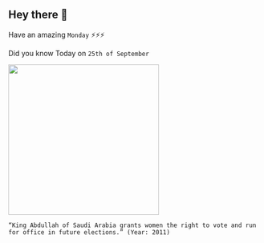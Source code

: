 ## Hey there 👋
Have an amazing `Monday` ⚡⚡⚡

Did you know Today on `25th of September`
 
 [<img src="https://foreignpolicy.com/wp-content/uploads/2015/12/gettyimages-ksa.jpg?w=800&h=474&quality=90" width="300" />](https://www.nytimes.com/2011/09/26/world/middleeast/women-to-vote-in-saudi-arabia-king-says.html) 
 ```
“King Abdullah of Saudi Arabia grants women the right to vote and run for office in future elections.” (Year: 2011)
```
